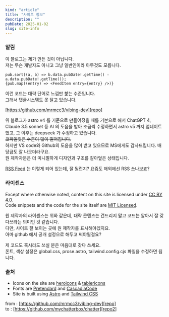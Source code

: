 ```yaml
---
kind: "article"
title: "사이트 정보"
description: ""
pubDate: 2025-01-02
slug: site-info
---
```


### 알림
이 블로그는 제가 만든 것이 아닙니다.  
저는 무슨 개발자도 아니고 그냥 일반인이라 아무것도 모릅니다.  

```
pub.sort((a, b) => b.data.pubDate!.getTime() - a.data.pubDate!.getTime());  
{pub.map((entry) => <FeedItem entry={entry} />)}
```

이런 코드는 대략 단어로 느낌만 핥는 수준입니다.  
그래서 댓글시스템도 못 달고 있습니다.  

[https://github.com/mrmcc3/vibing-dev][repo] 

위 블로그가 astro v4 를 기준으로 만들어졌을 때를 기본으로 해서 ChatGPT 4, Claude 3.5 sonnet 등 AI 의 도움을 받아 조금씩 수정하면서 astro v5 까지 업데이트했고, 그 이후는 deepseek 가 수정하고 있습니다.  
~~코파일럿은 수준이 많이 떨어집니다.~~  
하지만 VS code와 Github의 도움을 많이 받고 있으므로 MS에게도 감사드립니다. 배당금도 잘 나오더라구요.  
원 제작자분은 더 미니멀하게 디자인과 구조를 갈아엎은 상태입니다.  

[RSS Feed](/rss.xml) 는 이렇게 되어 있는데, 잘 될런지? 요즘도 해외에선 RSS 쓰나보죠?

### 라이센스
Except where otherwise noted, content on this site is licensed under [CC BY 4.0][cc].  
Code snippets and the code for the site itself are [MIT Licensed][mit].

원 제작자의 라이센스는 위와 같은데, 대략 콘텐츠는 건드리지 말고 코드는 알아서 잘 갖다쓰라는 의미인 것 같습니다.  
다만, 사이트 잘 보이는 곳에 원 제작자를 표시해야겠지요.  
아마 github 에서 공개 설정으로 해두고 써야될걸요?  

제 코드도 혹시라도 쓰실 분은 마음대로 갖다 쓰세요.  
폰트, 색상 설정은 global.css, prose.astro, tailwind.config.cjs 파일을 수정하면 됩니다.  


### 출처

- Icons on the site are [heroicons][icons] & [tablericons][tabler]
- Fonts are [Pretendard][sans] and [CascadiaCode][mono]
- Site is built using [Astro][astro] and [Tailwind CSS][tailwind]




from : [https://github.com/mrmcc3/vibing-dev][repo]  
to : [https://github.com/mychatterbox/chatter][repo2]


[cc]: https://creativecommons.org/licenses/by/4.0/
[mit]: https://github.com/mrmcc3/vibing-dev/blob/main/LICENSE
[repo]: https://github.com/mrmcc3/vibing-dev
[repo2]: https://github.com/mychatterbox/chatter
[icons]: https://github.com/tailwindlabs/heroicons
[tabler]: https://tabler-icons.io/
[sans]: https://github.com/orioncactus/pretendard
[mono]: https://github.com/microsoft/cascadia-code
[astro]: https://astro.build/
[tailwind]: https://tailwindcss.com/